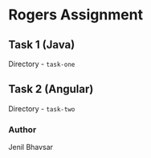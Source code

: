 # Rogers Assignment

## Task 1 (Java)

Directory - `task-one`

## Task 2 (Angular)

Directory - `task-two`

### Author
Jenil Bhavsar